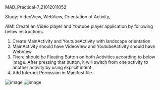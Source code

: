 MAD_Practical-7_21012011052

Study: VideoView, WebView, Orientation of Activity, 

AIM: Create an Video player and Youtube player application by following below instructions.

1. Create MainActivity and YoutubeActivity with landscape orientation
2. MainActivity should have VideoView and YoutubeActivity should have WebView
3. There should be Floating Button on both Activities according to below image. After pressing that button, it will switch from one activity to another activity by using explicit intent.
4. Add Internet Permssion in Manifest file

![image](https://github.com/MojoSmit07/MAD_Practical-7_21012011052/assets/98140609/64c3aa35-962a-4f4c-b35e-501e422ca8cf)
![image](https://github.com/MojoSmit07/MAD_Practical-7_21012011052/assets/98140609/e32424fb-16e3-4366-b290-72b11553cfe8)



